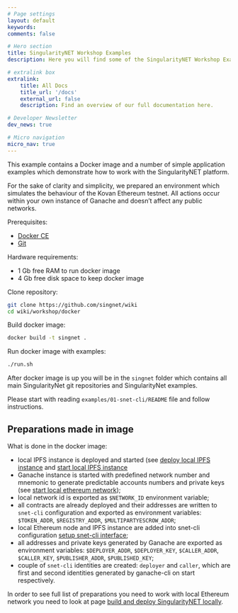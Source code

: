 ```yaml
---
# Page settings
layout: default
keywords:
comments: false

# Hero section
title: SingularityNET Workshop Examples
description: Here you will find some of the SingularityNET Workshop Examples as presented during DEVOPS2018

# extralink box
extralink:
    title: All Docs
    title_url: '/docs'
    external_url: false
    description: Find an overview of our full documentation here.

# Developer Newsletter
dev_news: true

# Micro navigation
micro_nav: true
---
```


This example contains a Docker image and a number of simple application examples which demonstrate how to work with the SingularityNET platform.

For the sake of clarity and simplicity, we prepared an environment which
simulates the behaviour of the Kovan Ethereum testnet. All actions occur within your own instance of Ganache and doesn’t affect any public networks.

Prerequisites:
* [Docker CE](https://docs.docker.com/engine/installation/)
* [Git](https://git-scm.com/book/en/v2/Getting-Started-Installing-Git)

Hardware requirements:
* 1 Gb free RAM to run docker image
* 4 Gb free disk space to keep docker image

Clone repository:
```sh
git clone https://github.com/singnet/wiki
cd wiki/workshop/docker
```

Build docker image:
```sh
docker build -t singnet .
```

Run docker image with examples:
```sh
./run.sh
```

After docker image is up you will be in the `singnet` folder which contains all
main SingularityNet git repositories and SingularityNet examples.

Please start with reading `examples/01-snet-cli/README` file and follow instructions.

## Preparations made in image

What is done in the docker image:

* local IPFS instance is deployed and started (see [deploy local IPFS
  instance](/docs/all/deploy-singularitynet#deploy-local-ipfs-instance)
  and [start local IPFS
  instance](/docs/all/deploy-singularitynet#start-local-ipfs-instance)
* Ganache instance is started with predefined network number and mnemonic to
  generate predictable accounts numbers and private keys (see [start local
  ethereum
  network](/docs/all/deploy-singularitynet#start-local-ethereum-network));
* local network id is exported as `$NETWORK_ID` environment variable;
* all contracts are already deployed and their addresses are written to
  `snet-cli` configuration and exported as environment variables:
  `$TOKEN_ADDR`, `$REGISTRY_ADDR`, `$MULTIPARTYESCROW_ADDR`;
* local Ethereum node and IPFS instance are added into snet-cli configuration
  [setup snet-cli
  interface](/docs/all/deploy-singularitynet#setup-snet-command-line-interface);
* all addresses and private keys generated by Ganache are exported as
  environment variables: `$DEPLOYER_ADDR`, `$DEPLOYER_KEY`, `$CALLER_ADDR`,
  `$CALLER_KEY`, `$PUBLISHER_ADDR`, `$PUBLISHED_KEY`;
* couple of `snet-cli` identities are created: `deployer` and `caller`, which
  are first and second identities generated by ganache-cli on start
  respectively.

In order to see full list of preparations you need to work with local Ethereum network you need to look at page [build and deploy SingularityNET
locally](/docs/all/deploy-singularitynet).
